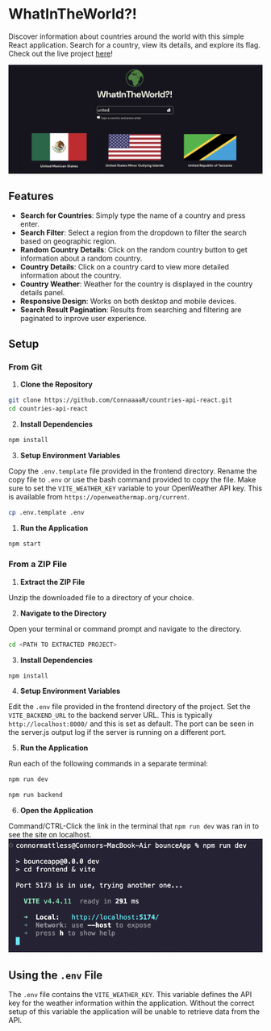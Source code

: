 # WhatInTheWorld?!

Discover information about countries around the world with this simple React application. Search for a country, view its details, and explore its flag. Check out the live project [here](https://countries-rest-api-37e00.web.app)!

![image of website](/docs/app_screenshot.png)

## Features

- **Search for Countries**: Simply type the name of a country and press enter.
- **Search Filter**: Select a region from the dropdown to filter the search based on geographic region.
- **Random Country Details**: Click on the random country button to get information about a random country.
- **Country Details**: Click on a country card to view more detailed information about the country.
- **Country Weather**: Weather for the country is displayed in the country details panel.
- **Responsive Design**: Works on both desktop and mobile devices.
- **Search Result Pagination**: Results from searching and filtering are paginated to inprove user experience.

## Setup

### From Git

1. **Clone the Repository**

```bash
git clone https://github.com/ConnaaaaR/countries-api-react.git
cd countries-api-react
```

2. **Install Dependencies**

```bash
npm install
```

3. **Setup Environment Variables**

Copy the `.env.template` file provided in the frontend directory. Rename the copy file to `.env` or use the bash command provided to copy the file. Make sure to set the `VITE_WEATHER_KEY` variable to your OpenWeather API key. This is available from `https://openweathermap.org/current`.


```bash
cp .env.template .env
```

1. **Run the Application**

```bash
npm start
```

### From a ZIP File

1. **Extract the ZIP File**

Unzip the downloaded file to a directory of your choice.

2. **Navigate to the Directory**

Open your terminal or command prompt and navigate to the directory.

```bash
cd <PATH TO EXTRACTED PROJECT>
```

3. **Install Dependencies**
```bash
npm install
```
4. **Setup Environment Variables**
   
Edit the `.env` file provided in the frontend directory of the project. Set the `VITE_BACKEND_URL` to the backend server URL. This is typically `http://localhost:8000/` and this is set as default. The port can be seen in the server.js output log if the server is running on a different port.

5. **Run the Application**
   
Run each of the following commands in a separate terminal: 

```bash
npm run dev
```

```bash
npm run backend
```

6. **Open the Application**

Command/CTRL-Click the link in the terminal that `npm run dev` was ran in to see the site on localhost.
![link to app](/docs/link_image.png)

## Using the `.env` File

The `.env` file contains the `VITE_WEATHER_KEY`. This variable defines the API key for the weather information within the application. Without the correct setup of this variable the application will be unable to retrieve data from the API.


